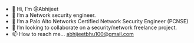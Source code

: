 - 👋 Hi, I’m @Abhijeet
- 👀 I’m a Network security engineer.
- 🌱 I’m a Palo Alto Networks Certified Network Security Engineer (PCNSE)
- 💞️ I’m looking to collaborate on a security/network freelance project.
- 📫 How to reach me... abhijeetbhu100@gmail.com


<!---
Daemon-ak/Daemon-ak is a ✨ special ✨ repository because its `README.md` (this file) appears on your GitHub profile.
You can click the Preview link to take a look at your changes.
--->
